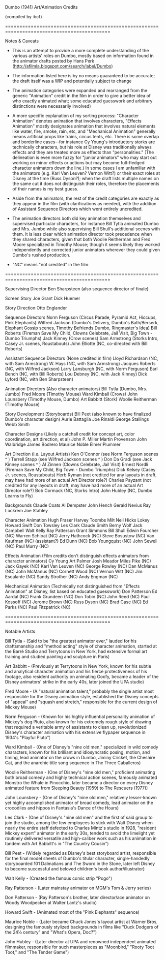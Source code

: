 Dumbo (1941) Art/Animation Credits

(compiled by ibcf)

===========================================================================================

Notes & Caveats

- This is an attempt to provide a more complete understanding of the various artists' roles on Dumbo, mostly based on information found in the animator drafts posted by Hans Perk (http://afilmla.blogspot.com/search/label/Dumbo)

- The information listed here is by no means guaranteed to be accurate; the draft itself was a WIP and potentially subject to change

- The animation categories were expanded and rearranged from the generic "Animation" credit in the film in order to give a better idea of who exactly animated what; some educated guesswork and arbitrary distinctions were necessarily involved)

- A more specific explanation of my sorting process: "Character Animation" denotes animation that involves characters, "Effects Animation" mostly designates animation that involves natural elements like water, fire, smoke, rain, etc, and "Mechanical Animation" generally means artificial props like trains, circus tents, etc. There is some overlap and borderline cases--for instance Cy Young's introductory storks are technically characters, but his role at Disney was traditionally always effects and they are treated more as effects than "personalities." (The delineation is even more fuzzy for "junior animators" who may start out working on minor effects or actions but may become full-fledged character animators down the line.) In some cases I am unfamiliar with the animators (e.g. Karl Van Leuven? Vernon Witt?) or their exact roles at Disney at the time (Russ Dyson?); when the draft lists multiple names on the same cut it does not distinguish their roles, therefore the placements of their names is my best guess.

- Aside from the animators, the rest of the credit categories are exactly as they appear in the film (with clarifications as needed), with the addition of Assistant Sequence Directors which went entirely uncredited.

- The animation directors both did key animation themselves and supervised particular characters, for instance Bill Tytla animated Dumbo and Mrs. Jumbo while also supervising Bill Shull's additional scenes with them. It is less clear which animation director took precedence when they shared characters, given that both Woolie Reitherman and Fred Moore specialized in Timothy Mouse; though it seems likely they worked independently and corrected junior animators wherever they could given Dumbo's rushed production.

- "NC" means "not credited" in the film

===========================================================================================

Supervising Director
	Ben Sharpsteen (also sequence director of finale)

Screen Story
	Joe Grant
	Dick Huemer

Story Direction
	Otto Englander

Sequence Directors
	Norm Ferguson (Circus Parade, Pyramid Act, Hiccups, Pink Elephants)
	Wilfred Jackson (Dumbo's Delivery, Dumbo's Bath/Berserk, Elephant Gossip scenes, Timothy Befriends Dumbo, Ringmaster's Idea)
	Bill Roberts (Fireman Save My Child, Clowns Celebrate, Jail Visit, Big Town - Dumbo Triumphs)
	Jack Kinney (Crow scenes)
	Sam Armstrong (Storks Intro, Casey Jr. scenes, Roustabouts)
	John Elliotte (NC, co-directed with Bill Roberts)

Assistant Sequence Directors (None credited in film)
	Lloyd Richardson (NC, with Sam Armstrong)
	W. Hays (NC, with Sam Armstrong)
	Jacques Roberts (NC, with Wilfred Jackson)
	Larry Lansburgh (NC, with Norm Ferguson)
	Earl Bench (NC, with Bill Roberts)
	Lou Debney (NC, with Jack Kinney)
	Dick Lyford (NC, with Ben Sharpsteen)

Animation Directors (Also character animators)
	Bill Tytla (Dumbo, Mrs. Jumbo)
	Fred Moore (Timothy Mouse)
	Ward Kimball (Crows)
	John Lounsbery (Timothy Mouse, Dumbo)
	Art Babbitt (Stork)
	Woolie Reitherman (Timothy Mouse)

Story Development (Storyboards)
	Bill Peet (also known to have finalized Dumbo's character design)
	Aurie Battaglia
	Joe Rinaldi
	George Stallings
	Webb Smith

Character Designs (Likely a catchall credit for concept art, color coordination, art direction, et al)
	John P. Miller
	Martin Provenson
	John Walbridge
	James Bodrero
	Maurice Noble
	Elmer Plummer

Art Direction (i.e. Layout Artists)
	Ken O'Connor (see Norm Ferguson scenes ^ )
	Terrell Stapp (see Wilfred Jackson scenes ^ )
	Don Da Gradi (see Jack Kinney scenes ^ )
	Al Zinnen (Clowns Celebrate, Jail Visit)
	Ernest Nordli (Fireman Save My Child, Big Town - Dumbo Triumphs)
	Dick Kelsey (Casey Jr. scenes, Roustabouts)
	Herb Ryman (not credited for any layouts in draft, may have had more of an actual Art Director role?)
	Charles Payzant (not credited for any layouts in draft, may have had more of an actual Art Director role?)
	Bob Cormack (NC, Storks Intro)
	John Hubley (NC, Dumbo Learns to Fly)

Backgrounds
	Claude Coats
	Al Dempster
	John Hench
	Gerald Nevius
	Ray Lockrem
	Joe Stahley

Character Animation
	Hugh Fraser
	Harvey Toombs
	Milt Neil
	Hicks Lokey
	Howard Swift
	Don Towsley
	Les Clark
	Claude Smith
	Berny Wolf
	Jack Campbell
	Walt Kelly
	Ray Patterson
	Grant Simmons
	Bill Shull
	Edwin Fourcher (NC)
	Warren Schloat (NC)
	Jerry Hathcock (NC)
	Steve Bosustow (NC)
	Van Kaufman (NC) (assistant?)
	Ed Dunn (NC)
	Bob Youngquist (NC)
	John Sewell (NC)
	Paul Murry (NC)

Effects Animation (Film credits don't distinguish effects animators from character animators)
	Cy Young
	Art Palmer
	Josh Meador
	Miles Pike (NC)
	Jack Gayek (NC)
	Karl Van Leuven (NC)
	George Rowley (NC)
	Dan McManus (NC)
	John McManus (NC)
	Cornett Wood (NC)
	Vernon Witt (NC)
	Jim Escalante (NC)
	Sandy Strother (NC)
	Andy Engman (NC)

Mechanical Animation (Technically not distinguished from "Effects Animation" at Disney, list based on educated guesswork)
	Don Patterson
	Ed Aardal (NC)
	Frank Grundeen (NC)
	Don Tobin (NC)
	John Reed (NC)
	Paul Kossoff (NC)
	Jerome Brown (NC)
	Russ Dyson (NC)
	Brad Case (NC)
	Ed Parks (NC)
	Paul Fitzpatrick (NC)

===========================================================================================

Notable Artists

Bill Tytla - (Said to be "the greatest animator ever," lauded for his draftsmanship and "method acting" style of character animation, started at the Barré Studio and Terrytoons in New York, had extensive formal art training and studied painting and sculpture in Paris)

Art Babbitt - (Previously at Terrytoons in New York, known for his subtle and analytical character animation and his fierce protectiveness of his footage, also resident authority on animating Goofy, became a leader of the Disney animators' strike in the early 40s, later joined the UPA studio)

Fred Moore - (A "natural animation talent," probably the single artist most responsible for the Disney animation style, established the Disney concepts of "appeal" and "squash and stretch," responsible for the current design of Mickey Mouse)

Norm Ferguson - (Known for his highly influential personality animation of Mickey's dog Pluto, also known for his extremely rough style of drawing that required a veritable army of assistants to clean up, revolutionized Disney's character animation with his extensive flypaper sequence in 1934's "Playful Pluto")

Ward Kimball - (One of Disney's "nine old men," specialized in wild comedy characters, known for his brilliant and idiosyncratic posing, motion, and timing, lead animator on the crows in Dumbo, Jiminy Cricket, the Cheshire Cat, and the anarchic title song sequence in The Three Caballeros)

Woolie Reitherman - (One of Disney's "nine old men," proficient animating both broad comedy and highly technical action scenes, famously animated Monstro the Whale in Pinocchio, later became a director on every Disney animated feature from Sleeping Beauty (1959) to The Rescuers (1977))

John Lounsbery - (One of Disney's "nine old men," relatively lesser-known yet highly accomplished animator of broad comedy, lead animator on the crocodiles and hippos in Fantasia's Dance of the Hours)

Les Clark - (One of Disney's "nine old men" and the first of said group to join the studio, among the few employees to stick with Walt Disney when nearly the entire staff defected to Charles Mintz's studio in 1928, "resident Mickey expert" animator in the early 30s, tended to avoid the limelight yet routinely delivered versatile and high-caliber work such as his animation in tandem with Art Babbitt's in "The Country Cousin")

Bill Peet - (Widely regarded as Disney's best storyboard artist, responsible for the final model sheets of Dumbo's titular character, single-handedly storyboarded 101 Dalmatians and The Sword in the Stone, later left Disney to become successful and beloved children's book author/illustrator)

Walt Kelly - (Created the famous comic strip "Pogo")

Ray Patterson - (Later mainstay animator on MGM's Tom & Jerry series)

Don Patterson - (Ray Patterson's brother, later director/ace animator on Woody Woodpecker at Walter Lantz's studio)

Howard Swift - (Animated most of the "Pink Elephants" sequence)

Maurice Noble - (Later became Chuck Jones's layout artist at Warner Bros, designing the famously stylized backgrounds in films like "Duck Dodgers of the 24½ century" and "What's Opera, Doc?")

John Hubley - (Later director at UPA and renowned independent animated filmmaker, responsible for such masterpieces as "Moonbird," "Rooty Toot Toot," and "The Tender Game")
